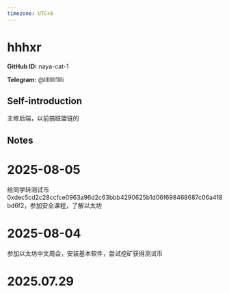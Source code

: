 ```yaml
---
timezone: UTC+8
---
```


# hhhxr

**GitHub ID:** naya-cat-1

**Telegram:** @llllllll1llli

## Self-introduction

主修后端，以前搞联盟链的

## Notes

<!-- Content_START -->
# 2025-08-05

给同学转测试币0xdec5cd2c28ccfce0963a96d2c63bbb4290625b1d06f698468687c06a418bd6f2，参加安全课程，了解以太坊

# 2025-08-04

参加以太坊中文周会，安装基本软件，尝试挖矿获得测试币


# 2025.07.29


<!-- Content_END -->
